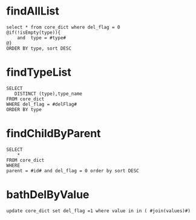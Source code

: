 findAllList
===
	select * from core_dict where del_flag = 0
	@if(!isEmpty(type)){
	    and  type = #type#
	@}
	ORDER BY type, sort DESC

findTypeList
===
    SELECT
       DISTINCT (type),type_name
    FROM core_dict
    WHERE del_flag = #delFlag#
    ORDER BY type



findChildByParent
===
    SELECT
        *
    FROM core_dict
    WHERE
    parent = #id# and del_flag = 0 order by sort DESC


bathDelByValue
===
    update core_dict set del_flag =1 where value in in ( #join(values)#)
   